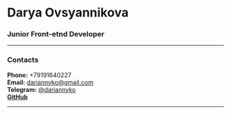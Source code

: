 # Darya Ovsyannikova

### Junior Front-etnd Developer

***

### Contacts
**Phone:** +79191640227  
**Email:** <dariannyko@gmail.com>  
**Telegram:** [@dariannyko](https://t.me/dariannyko "Telegram")  
[**GitHub**](https://github.com/Dariannyko/ "Git")

***